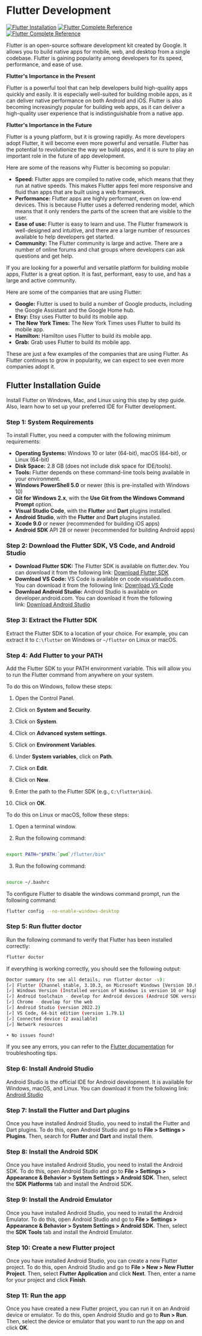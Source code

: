 # Flutter Development

[![Flutter Installation](https://img.shields.io/badge/Flutter-Installation-2962FF?logo=Flutter&logoColor=ffffff)](#Flutter-Installation-Guide)
[![Flutter Complete Reference](https://img.shields.io/badge/Flutter-PDF-2962FF?logo=Flutter&logoColor=ffffff)](./resourses/FlutterDev.pdf)
[![Flutter Complete Reference](https://img.shields.io/badge/Flutter-by_Usama_Sarwar-2962FF?logo=Flutter&logoColor=ffffff)](https://www.usama.dev/flutter/)

Flutter is an open-source software development kit created by Google. It allows
you to build native apps for mobile, web, and desktop from a single codebase.
Flutter is gaining popularity among developers for its speed, performance, and
ease of use.

**Flutter's Importance in the Present**

Flutter is a powerful tool that can help developers build high-quality apps
quickly and easily. It is especially well-suited for building mobile apps, as it
can deliver native performance on both Android and iOS. Flutter is also becoming
increasingly popular for building web apps, as it can deliver a high-quality
user experience that is indistinguishable from a native app.

**Flutter's Importance in the Future**

Flutter is a young platform, but it is growing rapidly. As more developers adopt
Flutter, it will become even more powerful and versatile. Flutter has the
potential to revolutionize the way we build apps, and it is sure to play an
important role in the future of app development.

Here are some of the reasons why Flutter is becoming so popular:

- **Speed:** Flutter apps are compiled to native code, which means that they run
  at native speeds. This makes Flutter apps feel more responsive and fluid than
  apps that are built using a web framework.
- **Performance:** Flutter apps are highly performant, even on low-end devices.
  This is because Flutter uses a deferred rendering model, which means that it
  only renders the parts of the screen that are visible to the user.
- **Ease of use:** Flutter is easy to learn and use. The Flutter framework is
  well-designed and intuitive, and there are a large number of resources
  available to help developers get started.
- **Community:** The Flutter community is large and active. There are a number
  of online forums and chat groups where developers can ask questions and get
  help.

If you are looking for a powerful and versatile platform for building mobile
apps, Flutter is a great option. It is fast, performant, easy to use, and has a
large and active community.

Here are some of the companies that are using Flutter:

- **Google:** Flutter is used to build a number of Google products, including
  the Google Assistant and the Google Home hub.
- **Etsy:** Etsy uses Flutter to build its mobile app.
- **The New York Times:** The New York Times uses Flutter to build its mobile
  app.
- **Hamilton:** Hamilton uses Flutter to build its mobile app.
- **Grab:** Grab uses Flutter to build its mobile app.

These are just a few examples of the companies that are using Flutter. As
Flutter continues to grow in popularity, we can expect to see even more
companies adopt it.

## Flutter Installation Guide

Install Flutter on Windows, Mac, and Linux using this step by step guide. Also,
learn how to set up your preferred IDE for Flutter development.

### Step 1: System Requirements

To install Flutter, you need a computer with the following minimum requirements:

- **Operating Systems:** Windows 10 or later (64-bit), macOS (64-bit), or Linux
  (64-bit)
- **Disk Space:** 2.8 GB (does not include disk space for IDE/tools).
- **Tools:** Flutter depends on these command-line tools being available in your
  environment.
- **Windows PowerShell 5.0** or newer (this is pre-installed with Windows 10)
- **Git for Windows 2.x**, with the **Use Git from the Windows Command
  Prompt** option.
- **Visual Studio Code**, with the **Flutter** and **Dart** plugins installed.
- **Android Studio**, with the **Flutter** and **Dart** plugins installed.
- **Xcode 9.0** or newer (recommended for building iOS apps)
- **Android SDK** API 28 or newer (recommended for building Android apps)

### Step 2: Download the Flutter SDK, VS Code, and Android Studio

- **Download Flutter SDK:** The Flutter SDK is available on flutter.dev. You can
  download it from the following
  link: [Download Flutter SDK](https://docs.flutter.dev/get-started/install)
- **Download VS Code:** VS Code is available on code.visualstudio.com. You can
  download it from the following
  link: [Download VS Code](https://code.visualstudio.com/download)
- **Download Android Studio:** Android Studio is available on
  developer.android.com. You can download it from the following
  link: [Download Android Studio](https://developer.android.com/studio)

### Step 3: Extract the Flutter SDK

Extract the Flutter SDK to a location of your choice. For example, you can
extract it to `C:\flutter` on Windows or `~/flutter` on Linux or macOS.

### Step 4: Add Flutter to your PATH

Add the Flutter SDK to your PATH environment variable. This will allow you to
run the Flutter command from anywhere on your system.

To do this on Windows, follow these steps:

1.  Open the Control Panel.

2.  Click on **System and Security**.

3.  Click on **System**.

4.  Click on **Advanced system settings**.

5.  Click on **Environment Variables**.

6.  Under **System variables**, click on **Path**.

7.  Click on **Edit**.

8.  Click on **New**.

9.  Enter the path to the Flutter SDK (e.g., `C:\flutter\bin`).

10. Click on **OK**.

To do this on Linux or macOS, follow these steps:

1.  Open a terminal window.

2.  Run the following command:

```bash

export PATH="$PATH:`pwd`/flutter/bin"
```

3.  Run the following command:

```bash

source ~/.bashrc
```

To configure Flutter to disable the windows command prompt, run the following
command:

```bash
flutter config --no-enable-windows-desktop
```

### Step 5: Run flutter doctor

Run the following command to verify that Flutter has been installed correctly:

```bash
flutter doctor
```

If everything is working correctly, you should see the following output:

```bash
Doctor summary (to see all details, run flutter doctor -v):
[✓] Flutter (Channel stable, 3.10.3, on Microsoft Windows [Version 10.0.25387.1200], locale en-US)
[✓] Windows Version (Installed version of Windows is version 10 or higher)
[✓] Android toolchain - develop for Android devices (Android SDK version 33.0.1)
[✓] Chrome - develop for the web
[✓] Android Studio (version 2022.2)
[✓] VS Code, 64-bit edition (version 1.79.1)
[✓] Connected device (2 available)
[✓] Network resources

• No issues found!
```

If you see any errors, you can refer to
the [Flutter documentation](https://flutter.dev/docs/get-started/install) for
troubleshooting tips.

### Step 6: Install Android Studio

Android Studio is the official IDE for Android development. It is available for
Windows, macOS, and Linux. You can download it from the following link:
[Android Studio](https://developer.android.com/studio)

### Step 7: Install the Flutter and Dart plugins

Once you have installed Android Studio, you need to install the Flutter and Dart
plugins. To do this, open Android Studio and go to **File > Settings >
Plugins**. Then, search for **Flutter** and **Dart** and install them.

### Step 8: Install the Android SDK

Once you have installed Android Studio, you need to install the Android SDK. To
do this, open Android Studio and go to **File > Settings > Appearance &
Behavior > System Settings > Android SDK**. Then, select the **SDK
Platforms** tab and install the Android SDK.

### Step 9: Install the Android Emulator

Once you have installed Android Studio, you need to install the Android
Emulator. To do this, open Android Studio and go to **File > Settings >
Appearance & Behavior > System Settings > Android SDK**. Then, select the **SDK
Tools** tab and install the Android Emulator.

### Step 10: Create a new Flutter project

Once you have installed Android Studio, you can create a new Flutter project. To
do this, open Android Studio and go to **File > New > New Flutter Project**.
Then, select **Flutter Application** and click **Next**. Then, enter a name for
your project and click **Finish**.

### Step 11: Run the app

Once you have created a new Flutter project, you can run it on an Android device
or emulator. To do this, open Android Studio and go to **Run > Run**. Then,
select the device or emulator that you want to run the app on and click **OK**.
